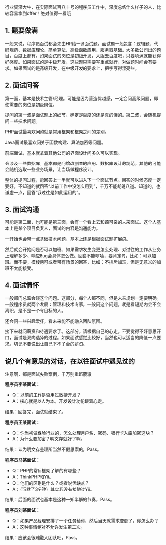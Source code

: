 行业资深大牛，在实际面试百八十号的程序员工作中，深度总结什么样子的人，比较容易拿到offer！绝对值得一看哦

## 1. 题要做满

一般来说，程序员面试都会先由HR给一张面试题。面试题一般包含：逻辑题、代码规范、数据库理论、简单算法、高级函数应用、服务器基础。大多数公司出的题目，百度上都有。如果面试的岗位是初级开发，大胆去百度吧，只要填满就能获得好感度。如果面试的是中级开发，这些题只需要写重点就行，对做题时间会有要求。如果面试的是高级开发，在中级开发的要求上，把字写得漂亮些。

## 2. 面试问答

第一面，基本是技术主管/经理。可能是因为营造优越感，一定会问高级问题，即使需要的岗位是初级岗位。

提问的第一波是面试题上的细节，确定是百度的还是真的懂的。第二波，会随机提问一些技术问题。

PHP面试最喜欢问的就是常用框架和框架之间的差别。

Java面试最喜欢问关于函数构建、算法加密等问题。

前端面试，基本就拿着其他公司的界面设计问多久可以实现。

会涉及一些数据库，基本都是问增改删查的应用、数据库设计的规范。其他的可能会随机选取一些业务场景，让当场做程序设计。

整体的提问过程，能回答上一半就可以进入下一个面试节点。回答的时候态度一定要好，不知道的就回答“以前工作中没怎么用到”，千万不能胡说八道。知道的，也谦虚一点，回答“我过往是如此运用的”。

## 3. 面试沟通

可能是第二面，也可能是第三面，会有一个看上去和蔼可亲的人来面试。这个人基本上是某个项目负责人，面试的内容是沟通能力。

一开始也会带一点基础技术问题，基本上还是根据面试题扩展的。

然后就会开始问是否可以加班、如果需求发生变更怎么处理、对过往的工作从业务上理解多少、响应Bug会具体怎么做。回答不能啰嗦，要肯定句，比如：可以加班。而不要，模棱两可或者带有场景的回答，比如：不排斥加班，但是无意义的加班不太能接受。

## 4. 面试情怀

一般部门总监会谈这个问题。这部分，每个人都不同，但是未来规划一定要明确。一般程序员就两个发展：管理和技术专家。一般问这个问题，就是看短期内会不会离职，是不是一个有目标的人。

还会问一些兴趣爱好，看未来能不能融入团队氛围。

接下来就问薪资和待遇要求了。这部分，请根据自己的心走。不要觉得不好意思开口，面试是双向选择的过程。如果面试感觉比较好，当然也可以适当的降低一点要求。切记不要说出让自己下不了台的薪资。

## 说几个有意思的对话，在以往面试中遇见过的

注意啊，都是面试失败案例，千万别重蹈覆辙

**程序员李某面试：**

- Q：以前的工作是否用过敏捷开发？
- A：核心就是以人为本。开发设计功能跟着心走。

结果：回答完，面试就结束了。

**程序员王某面试：**

- Q：你当初做保险行业的，怎么处理用户名、密码、银行卡入库加密这块？
- A：为什么要加密？明文存就好了啊。

结果：认为明文存是理所当然不假思索的，Pass。

**程序员马某面试：**

- Q：PHP的常用框架了解的有哪些？
- A：ThinkPHP和Yii。
- Q：他们的区别是什么？或者说优缺点？
- A：（沉默了3分钟）其实我没有接触过Yii。

结果：后面的面试也基本是这种一知半解的节奏，Pass。

**程序员刘某面试：**

- Q：如果产品经理安排了一个任务给你，然后当天就需求变更了，你怎么办？
- A：这种事情绝对不允许发生第二次。

结果：应该会很难融入团队吧，Pass。